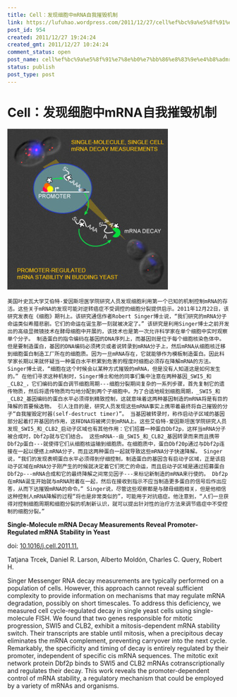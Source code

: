 ```yaml
---
title: Cell：发现细胞中mRNA自我摧毁机制
link: https://lufuhao.wordpress.com/2011/12/27/cell%ef%bc%9a%e5%8f%91%e7%8e%b0%e7%bb%86%e8%83%9e%e4%b8%admrna%e8%87%aa%e6%88%91%e6%91%a7%e6%af%81%e6%9c%ba%e5%88%b6/
post_id: 954
created: 2011/12/27 19:24:24
created_gmt: 2011/12/27 10:24:24
comment_status: open
post_name: cell%ef%bc%9a%e5%8f%91%e7%8e%b0%e7%bb%86%e8%83%9e%e4%b8%admrna%e8%87%aa%e6%88%91%e6%91%a7%e6%af%81%e6%9c%ba%e5%88%b6
status: publish
post_type: post
---
```


# Cell：发现细胞中mRNA自我摧毁机制

![20111127-192424-0001](/assets/images/20111127-192424-0001.jpg)

    美国叶史瓦大学艾伯特-爱因斯坦医学院研究人员发现细胞利用第一个已知的机制控制mRNA的存活。这些关于mRNA的发现可能对逆转癌症不受调控的细胞分裂提供启示。2011年12月22日，该研究发表在《细胞》期刊上。该研究通信作者Robert Singer博士说，“我们研究的mRNA分子命运类似希腊悲剧。它们的命运在诞生那一刻就被决定了。” 该研究是利用Singer博士之前开发出的高级显微镜技术在酵母细胞中开展的，该技术也是第一次允许科学家在单个细胞中实时观察单个分子。 制造蛋白的指令编码在基因的DNA序列上，而基因则是位于每个细胞核染色体中。但是要制造蛋白，基因的DNA编码必须拷贝或者说转录到mRNA分子上，然后mRNA从细胞核迁移到细胞蛋白制造工厂所在的细胞质。因为一旦mRNA存在，它就能够作为模板制造蛋白。因此科学家长期以来就怀疑当一种蛋白水平积累到危害的程度时细胞必须存在降解mRNA的方法。Singer博士说，“细胞在这个时候会以某种方式摧毁的mRNA，但是没有人知道这是如何发生的。” 在他们寻求这种机制时，Singer博士和他的同事们集中注意在两种基因_SWI5_和_CLB2_，它们编码的蛋白调节细胞周期---细胞分裂期间复杂的一系列步骤，首先复制它的遗传物质，然后将遗传物质均匀地分配到两个子细胞中。为了合适地规划细胞周期，_SWI5_和_CLB2_基因编码的蛋白水平必须得到精致控制，这就意味着这两种基因制造的mRNA将是有目的降解的首要候选物。 引人注目的是，研究人员发现这些mRNA事实上携带着最终将自己摧毁的分子“自我摧毁定时器(self-destruct timer)”。 当基因被转录时，称作启动子区域的基因部分起着打开基因的作用，这样DNA将被拷贝到mRNA上。这些艾伯特-爱因斯坦医学院研究人员发现_SWI5_和_CLB2_启动子区域也有其他作用：它们招募一种蛋白Dbf2p，这样当mRNA分子被合成时，Dbf2p就与它们结合。 这些mRNA--由_SWI5_和_CLB2_基因转录而来而且携带Dbf2p蛋白---就使得它们从细胞核运输到细胞质。在细胞质中，蛋白Dbf20p通过与Dbf2p连接在一起以便搭上mRNA分子，而且这两种蛋白一起就导致这些mRNA分子快速降解。 Singer说，“我们的发现表明蛋白水平必须得到仔细控制，制造蛋白的基因含有启动子区域，正是该启动子区域在mRNA分子刚产生的时候就决定着它们死亡的命运，而且启动子区域是通过招募蛋白Dbf2p---mRNA合成和它的最终降解之间常见因子---来标记新制造的mRNA来行使的。 Dbf2p在mRNA诞生开始就与mRNA附着在一起，然后在接收到指示不应当制造更多蛋白的信号后作出应答，从而下达摧毁mRNA的命令。” Singer说，尽管这些观察都是与酵母细胞相关，但是他相信这种控制人mRNA降解的过程“将也是非常类似的”，可能用于对抗癌症。他注意到，“人们一旦获得对控制细胞周期和细胞分裂的机制新认识，就可以提出针对性的治疗方法来调节癌症中不受控制的细胞分裂。” 

 

**Single-Molecule mRNA Decay Measurements Reveal Promoter- Regulated mRNA Stability in Yeast**

doi: [10.1016/j.cell.2011.11.](http://dx.doi.org/10.1016/j.cell.2011.11.051)

Tatjana Trcek, Daniel R. Larson, Alberto Moldón, Charles C. Query, Robert H. 

Singer Messenger RNA decay measurements are typically performed on a population of cells. However, this approach cannot reveal sufficient complexity to provide information on mechanisms that may regulate mRNA degradation, possibly on short timescales. To address this deficiency, we measured cell cycle-regulated decay in single yeast cells using single-molecule FISH. We found that two genes responsible for mitotic progression, SWI5 and CLB2, exhibit a mitosis-dependent mRNA stability switch. Their transcripts are stable until mitosis, when a precipitous decay eliminates the mRNA complement, preventing carryover into the next cycle. Remarkably, the specificity and timing of decay is entirely regulated by their promoter, independent of specific cis mRNA sequences. The mitotic exit network protein Dbf2p binds to SWI5 and CLB2 mRNAs cotranscriptionally and regulates their decay. This work reveals the promoter-dependent control of mRNA stability, a regulatory mechanism that could be employed by a variety of mRNAs and organisms. 


